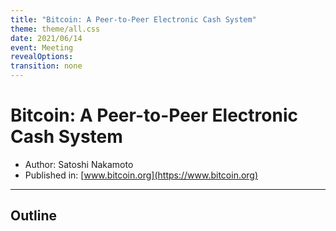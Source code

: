 ```yaml
---
title: "Bitcoin: A Peer-to-Peer Electronic Cash System"
theme: theme/all.css
date: 2021/06/14
event: Meeting
revealOptions:
transition: none
---
```

# Bitcoin: A Peer-to-Peer Electronic Cash System

- Author: Satoshi Nakamoto <!-- .element: class="text-3xl leading-normal" -->
- Published in:  <!-- .element: class="text-3xl leading-normal" --> [www.bitcoin.org](https://www.bitcoin.org)

---

## Outline